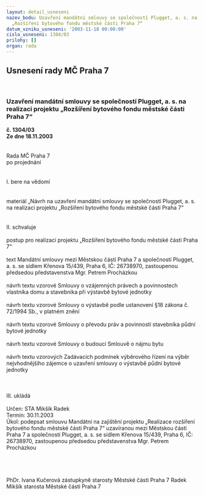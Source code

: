 ```yaml
---
layout: detail_usneseni
nazev_bodu: Uzavření mandátní smlouvy se společností Plugget, a. s. na realizaci projektu
  „Rozšíření bytového fondu městské části Praha 7“
datum_vzniku_usneseni: '2003-11-18 00:00:00'
cislo_usneseni: 1304/03
prilohy: []
organ: rada
---
```

<div id="ucUsn_pList" class="usn">
	<span><h2>Usnesení rady MČ Praha 7 </h2>
<br></span><div class="standBody">
<span><h3>Uzavření mandátní smlouvy se společností Plugget, a. s. na realizaci projektu „Rozšíření bytového fondu městské části Praha 7“</h3></span><div class="center">
		<strong>č. 1304/03</strong><br>
	</div>
<div class="center">
		<strong>Ze dne 18.11.2003</strong><br><br>
	</div>
<br>Rada MČ Praha 7<br>po projednání<br><br><br>I.	bere na vědomí<br><br> <br>materiál „Návrh na uzavření mandátní smlouvy se společností Plugget, a. s. na realizaci projektu „Rozšíření bytového fondu městské části Praha 7“<br><br><br>II.	schvaluje <br><br>postup pro realizaci projektu „Rozšíření bytového fondu městské části Praha 7“<br><br>text Mandátní smlouvy mezi Městskou částí Praha 7 a společností Plugget, a. s. se sídlem Křenova 15/439, Praha 6, IČ: 26738970, zastoupenou předsedou představenstva Mgr. Petrem Procházkou<br><br>návrh textu vzorové Smlouvy o vzájemných právech a povinnostech vlastníka domu a stavebníka při výstavbě bytové jednotky<br><br>návrh textu vzorové Smlouvy o výstavbě podle ustanovení §18 zákona č. 72/1994 Sb., v platném znění<br><br>návrh textu vzorové Smlouvy o převodu práv a povinností stavebníka půdní bytové jednotky<br><br>návrh textu vzorové Smlouvy o budoucí Smlouvě o nájmu bytu<br><br>návrh textu vzorových Zadávacích podmínek výběrového řízení na výběr nejvhodnějšího zájemce o uzavření smlouvy o výstavbě půdní bytové jednotky<br><br><br><br>III.	ukládá <br><br>Určen:	STA Mikšík Radek<br>Termín: 30.11.2003<br>Úkol:	podepsat smlouvu Mandátní na zajištění projektu „Realizace rozšíření bytového fondu městské části Praha 7“ uzavíranou mezi Městskou částí Praha 7 a společností Plugget, a. s. se sídlem Křenova 15/439, Praha 6, IČ: 26738970, zastoupenou předsedou představenstva Mgr. Petrem Procházkou <br> <br><br> <br>	<br>PhDr. Ivana Kučerová zástupkyně starosty Městské části Praha 7	 Radek Mikšík starosta Městské části Praha 7<br>	<br><br>
</div>
</div>
